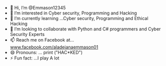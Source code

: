 - 👋 Hi, I’m @Emmason12345
- 👀 I’m interested in Cyber security, Programming and Hacking
- 🌱 I’m currently learning ...Cyber security, Programming and Ethical Hacking
- 💞️ I’m looking to collaborate with Python and C# programmers and Cyber Security Experts
- 📫 Reach me on Facebook at... www.facebook.com/aladejanaemmason01
- 😄 Pronouns: ... print ("HAC*KED")
- ⚡ Fun fact: ...I play A lot

<!---
Emmason12345/Emmason12345 is a ✨ special ✨ repository because its `README.md` (this file) appears on your GitHub profile.
You can click the Preview link to take a look at your changes.
--->

